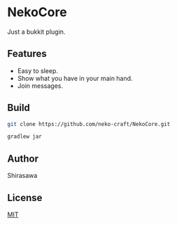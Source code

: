 # NekoCore

Just a bukkit plugin.

## Features

- Easy to sleep.
- Show what you have in your main hand.
- Join messages.

## Build

```bash
git clone https://github.com/neko-craft/NekoCore.git

gradlew jar
```

## Author

Shirasawa

## License

[MIT](./LICENSE)
